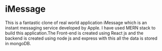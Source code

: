 # iMessage
This is a fantastic clone of real world application iMessage which is an instant messaging service developed by Apple.
I have used MERN stack to build this application.The Front-end is created using React js and the backend is created using node js and express with this all the data is stored in mongoDB.
